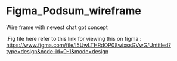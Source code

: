 ﻿# Figma_Podsum_wireframe

Wire frame with newest chat gpt concept 

.Fig file here refer to this link for viewing this on figma
: <https://www.figma.com/file/I5UwLTHRdOP08wixssGVwG/Untitled?type=design&node-id=0-1&mode=design>
